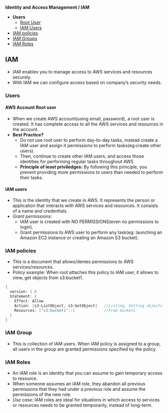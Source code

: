 **Identity and Access Management / IAM**
- **Users**
  - [Root User](#r)
  - [IAM Users](#iu)
- [IAM policies](#p)
- [IAM Groups](#g)
- [IAM Roles](#r)

## IAM
- IAM enables you to manage access to AWS services and resources securely.   
- With IAM we can configure access based on company’s security needs. 

### Users
<a name=r></a>
#### AWS Account Root user
- When we create AWS account(using email, password), a root user is created. It has complete access to all the AWS services and resources in the account.
- **Best Practice?**
  - Do not use root user to perform day-to-day tasks, instead create a IAM user and assign it permissions to perform tasks(eg:create other users).
  - Then, continue to create other IAM users, and access those identities for performing regular tasks throughout AWS
  - **Principle of least priviledges:** By following this principle, you prevent providing more permissions to users than needed to perform their tasks.

<a name=iu></a>
#### IAM users
- This is the identity that we create in AWS. It represents the person or application that interacts with AWS services and resources. It consists of a name and credentials.
- _Grant permissions:_
  - IAM user is created with NO PERMISSIONS(even no permissions to login).
  - Grant permissions to AWS user to perform any task(eg: launching an Amazon EC2 instance or creating an Amazon S3 bucket).

<a name=p></a>
### IAM policies
- This is a document that allows/denies permissions to AWS services/resources.
- Policy example: When root attaches this policy to IAM user, it allows to view, get objects from s3:bucket1.
```c
{
  version: 1.0
  Statement: {
    Effect: Allow
    Action: [s3:ListObject, s3:GetObject]   //Listing, Getting objects is allowed
    Resources: ["s3:bucket1"::]             //From bucket1
  }
}
```

<a name=g></a>
### IAM Group
- This is collection of IAM users. When IAM policy is assigned to a group, all users in the group are granted permissions specified by the policy.

<a name=r></a>
### IAM Roles
- An IAM role is an identity that you can assume to gain temporary access to resource.
- When someone assumes an IAM role, they abandon all previous permissions that they had under a previous role and assume the permissions of the new role. 
- _Use case:_ IAM roles are ideal for situations in which access to services or resources needs to be granted temporarily, instead of long-term.  
